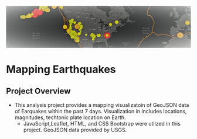 ![mapping_banner](resources/mapping_banner.png)
# Mapping Earthquakes
## Project Overview
- This analysis project provides a mapping visualizatoin of GeoJSON data of Earquakes within the past 7 days. Visualization in includes locations, magnitudes, techtonic plate location on Earth. 
    -  JavaScript,Leaflet, HTML, and CSS Bootstrap were utilzed in this project. GeoJSON data provided by USGS.
